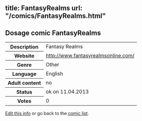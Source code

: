 title: FantasyRealms
url: "/comics/FantasyRealms.html"
---
Dosage comic FantasyRealms
-----------------------------------------

<table class="comicinfo">
<tr>
<th>Description</th><td>Fantasy Realms</td>
</tr>
<tr>
<th>Website</th><td><a href="http://www.fantasyrealmsonline.com/">http://www.fantasyrealmsonline.com/</a></td>
</tr>
<tr>
<th>Genre</th><td>Other</td>
</tr>
<tr>
<th>Language</th><td>English</td>
</tr>
<tr>
<th>Adult content</th><td>no</td>
</tr>
<tr>
<th>Status</th><td>ok on 11.04.2013</td>
</tr>
<tr>
<th>Votes</th><td>0</div></td>
</tr>
</table>

[Edit this info](/comics/FantasyRealms_edit.html) or go back to the [comic list](../comic-index.html).
